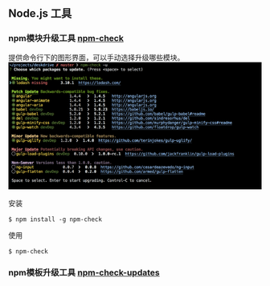 ## Node.js 工具

### npm模块升级工具 [npm-check](https://github.com/dylang/npm-check)
提供命令行下的图形界面，可以手动选择升级哪些模块。
![node_check](../images/node_check.png)

安装
```
$ npm install -g npm-check
```
使用
```
$ npm-check
```

### npm模板升级工具 [npm-check-updates](https://github.com/tjunnone/npm-check-updates)
	
